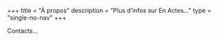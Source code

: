 +++
title = "À propos"
description = "Plus d'infos sur En Actes..."
type = "single-no-nav"
+++

Contacts...
